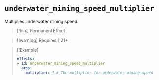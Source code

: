 # `underwater_mining_speed_multiplier`

Multiplies underwater mining speed

> [!hint] Permanent Effect

> [!warning] Requires 1.21+

> [!Example]
> ```yaml
> effects:
> - id: underwater_mining_speed_multiplier
>   args:
>     multiplier: 2 # The multiplier for underwater mining speed
> ```
